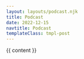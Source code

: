 ```yaml
---
layout: layouts/podcast.njk
title: Podcast
date: 2022-12-15
navtitle: Podcast
templateClass: tmpl-post
---
```


{{ content }}
